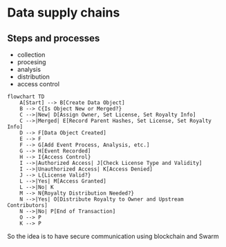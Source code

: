 # Data supply chains 

## Steps and processes
- collection
- procesing 
- analysis
- distribution 
- access control

```mermaid
flowchart TD
    A[Start] --> B[Create Data Object]
    B --> C{Is Object New or Merged?}
    C -->|New| D[Assign Owner, Set License, Set Royalty Info]
    C -->|Merged| E[Record Parent Hashes, Set License, Set Royalty Info]
    D --> F[Data Object Created]
    E --> F
    F --> G[Add Event Process, Analysis, etc.]
    G --> H[Event Recorded]
    H --> I{Access Control}
    I -->|Authorized Access| J[Check License Type and Validity]
    I -->|Unauthorized Access| K[Access Denied]
    J --> L{License Valid?}
    L -->|Yes| M[Access Granted]
    L -->|No| K
    M --> N{Royalty Distribution Needed?}
    N -->|Yes| O[Distribute Royalty to Owner and Upstream Contributors]
    N -->|No| P[End of Transaction]
    O --> P
    K --> P
```

So the idea is to have secure communication using blockchain and Swarm